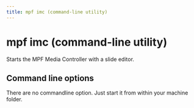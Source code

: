 ```yaml
---
title: mpf imc (command-line utility)
---
```


# mpf imc (command-line utility)


Starts the MPF Media Controller with a slide editor.

## Command line options

There are no commandline option. Just start it from within your machine
folder.
